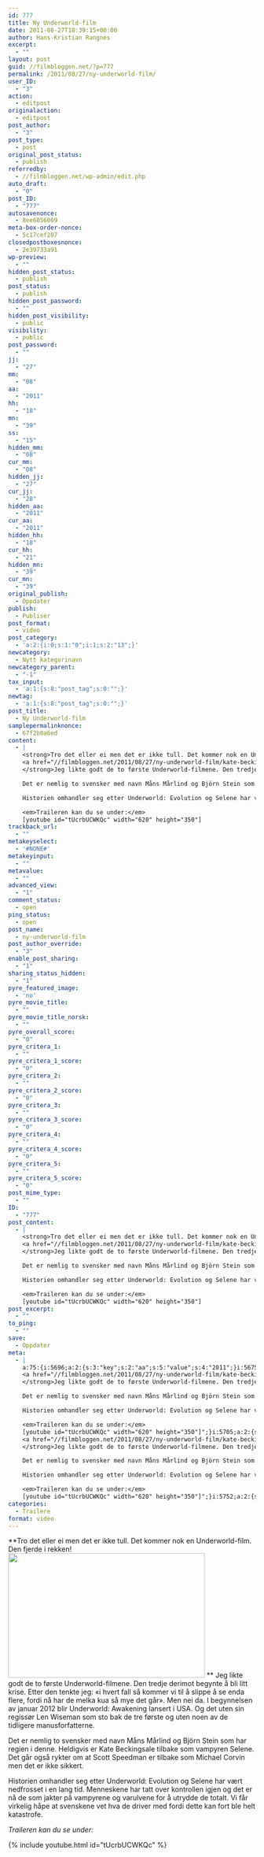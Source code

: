 ```yaml
---
id: 777
title: Ny Underworld-film
date: 2011-08-27T18:39:15+00:00
author: Hans-Kristian Rangnes
excerpt:
  - ""
layout: post
guid: //filmbloggen.net/?p=777
permalink: /2011/08/27/ny-underworld-film/
user_ID:
  - "3"
action:
  - editpost
originalaction:
  - editpost
post_author:
  - "3"
post_type:
  - post
original_post_status:
  - publish
referredby:
  - //filmbloggen.net/wp-admin/edit.php
auto_draft:
  - "0"
post_ID:
  - "777"
autosavenonce:
  - 8ee6056069
meta-box-order-nonce:
  - 5c17cef207
closedpostboxesnonce:
  - 2e39733a91
wp-preview:
  - ""
hidden_post_status:
  - publish
post_status:
  - publish
hidden_post_password:
  - ""
hidden_post_visibility:
  - public
visibility:
  - public
post_password:
  - ""
jj:
  - "27"
mm:
  - "08"
aa:
  - "2011"
hh:
  - "18"
mn:
  - "39"
ss:
  - "15"
hidden_mm:
  - "08"
cur_mm:
  - "08"
hidden_jj:
  - "27"
cur_jj:
  - "28"
hidden_aa:
  - "2011"
cur_aa:
  - "2011"
hidden_hh:
  - "18"
cur_hh:
  - "21"
hidden_mn:
  - "39"
cur_mn:
  - "39"
original_publish:
  - Oppdater
publish:
  - Publiser
post_format:
  - video
post_category:
  - 'a:2:{i:0;s:1:"0";i:1;s:2:"13";}'
newcategory:
  - Nytt kategorinavn
newcategory_parent:
  - "-1"
tax_input:
  - 'a:1:{s:8:"post_tag";s:0:"";}'
newtag:
  - 'a:1:{s:8:"post_tag";s:0:"";}'
post_title:
  - Ny Underworld-film
samplepermalinknonce:
  - 67f2b0a6ed
content:
  - |
    <strong>Tro det eller ei men det er ikke tull. Det kommer nok en Underworld-film. Den fjerde i rekken!
    <a href="//filmbloggen.net/2011/08/27/ny-underworld-film/kate-beckinsale-in-underworld-awakening_500x333/" rel="attachment wp-att-778"><img class="alignnone size-full wp-image-778" src="/wp-content/uploads//2011/08/kate-beckinsale-in-underworld-awakening_500x333.jpg" alt="" width="400" height="253" /></a>
    </strong>Jeg likte godt de to første Underworld-filmene. Den tredje derimot begynte å bli litt krise. Etter den tenkte jeg: "i hvert fall så kommer vi til å slippe å se enda flere, fordi nå har de melka kua så mye det går". Men nei da. I begynnelsen av januar 2012 blir Underworld: Awakening lansert i USA. Og det uten sin regissør Len Wiseman som sto bak de tre første og uten noen av de tidligere manusforfatterne.

    Det er nemlig to svensker med navn Måns Mårlind og Björn Stein som har regien i denne. Heldigvis er Kate Beckingsale tilbake som vampyren Selene. Det går også rykter om at Scott Speedman er tilbake som Michael Corvin men det er ikke sikkert.

    Historien omhandler seg etter Underworld: Evolution og Selene har vært nedfrosset i en lang tid. Menneskene har tatt over kontrollen igjen og det er nå de som jakter på vampyrene og varulvene for å utrydde de totalt. Vi får virkelig håpe at svenskene vet hva de driver med fordi dette kan fort ble helt katastrofe.

    <em>Traileren kan du se under:</em>
    [youtube id="tUcrbUCWKQc" width="620" height="350"]
trackback_url:
  - ""
metakeyselect:
  - '#NONE#'
metakeyinput:
  - ""
metavalue:
  - ""
advanced_view:
  - "1"
comment_status:
  - open
ping_status:
  - open
post_name:
  - ny-underworld-film
post_author_override:
  - "3"
enable_post_sharing:
  - "1"
sharing_status_hidden:
  - "1"
pyre_featured_image:
  - 'no'
pyre_movie_title:
  - ""
pyre_movie_title_norsk:
  - ""
pyre_overall_score:
  - "0"
pyre_critera_1:
  - ""
pyre_critera_1_score:
  - "0"
pyre_critera_2:
  - ""
pyre_critera_2_score:
  - "0"
pyre_critera_3:
  - ""
pyre_critera_3_score:
  - "0"
pyre_critera_4:
  - ""
pyre_critera_4_score:
  - "0"
pyre_critera_5:
  - ""
pyre_critera_5_score:
  - "0"
post_mime_type:
  - ""
ID:
  - "777"
post_content:
  - |
    <strong>Tro det eller ei men det er ikke tull. Det kommer nok en Underworld-film. Den fjerde i rekken!
    <a href="//filmbloggen.net/2011/08/27/ny-underworld-film/kate-beckinsale-in-underworld-awakening_500x333/" rel="attachment wp-att-778"><img class="alignnone size-full wp-image-778" src="/wp-content/uploads//2011/08/kate-beckinsale-in-underworld-awakening_500x333.jpg" alt="" width="400" height="253" /></a>
    </strong>Jeg likte godt de to første Underworld-filmene. Den tredje derimot begynte å bli litt krise. Etter den tenkte jeg: "i hvert fall så kommer vi til å slippe å se enda flere, fordi nå har de melka kua så mye det går". Men nei da. I begynnelsen av januar 2012 blir Underworld: Awakening lansert i USA. Og det uten sin regissør Len Wiseman som sto bak de tre første og uten noen av de tidligere manusforfatterne.

    Det er nemlig to svensker med navn Måns Mårlind og Björn Stein som har regien i denne. Heldigvis er Kate Beckingsale tilbake som vampyren Selene. Det går også rykter om at Scott Speedman er tilbake som Michael Corvin men det er ikke sikkert.

    Historien omhandler seg etter Underworld: Evolution og Selene har vært nedfrosset i en lang tid. Menneskene har tatt over kontrollen igjen og det er nå de som jakter på vampyrene og varulvene for å utrydde de totalt. Vi får virkelig håpe at svenskene vet hva de driver med fordi dette kan fort ble helt katastrofe.

    <em>Traileren kan du se under:</em>
    [youtube id="tUcrbUCWKQc" width="620" height="350"]
post_excerpt:
  - ""
to_ping:
  - ""
save:
  - Oppdater
meta:
  - |
    a:75:{i:5696;a:2:{s:3:"key";s:2:"aa";s:5:"value";s:4:"2011";}i:5675;a:2:{s:3:"key";s:6:"action";s:5:"value";s:8:"editpost";}i:5728;a:2:{s:3:"key";s:13:"advanced_view";s:5:"value";s:1:"1";}i:5684;a:2:{s:3:"key";s:13:"autosavenonce";s:5:"value";s:10:"e340991060";}i:5682;a:2:{s:3:"key";s:10:"auto_draft";s:5:"value";s:1:"0";}i:5686;a:2:{s:3:"key";s:20:"closedpostboxesnonce";s:5:"value";s:10:"8effb3dc31";}i:5729;a:2:{s:3:"key";s:14:"comment_status";s:5:"value";s:4:"open";}i:5721;a:2:{s:3:"key";s:7:"content";s:5:"value";s:1589:"<strong>Tro det eller ei men det er ikke tull. Det kommer nok en Underworld-film. Den fjerde i rekken!
    <a href="//filmbloggen.net/2011/08/27/ny-underworld-film/kate-beckinsale-in-underworld-awakening_500x333/" rel="attachment wp-att-778"><img class="alignnone size-full wp-image-778" title="kate-beckinsale-in-underworld-awakening_500x333" src="/wp-content/uploads//2011/08/kate-beckinsale-in-underworld-awakening_500x333.jpg" alt="" width="400" height="253" /></a>
    </strong>Jeg likte godt de to første Underworld-filmene. Den tredje derimot begynte å bli litt krise. Etter den tenkte jeg: "i hvert fall så kommer vi til å slippe å se enda flere, fordi nå har de melka kua så mye det går". Men nei da. I begynnelsen av januar 2012 blir Underworld: Awakening lansert i USA. Og det uten sin regissør Len Wiseman som sto bak de tre første og uten noen av de tidligere manusforfatterne.

    Det er nemlig to svensker med navn Måns Mårlind og Björn Stein som har regien i denne. Heldigvis er Kate Beckingsale tilbake som vampyren Selene. Det går også rykter om at Scott Speedman er tilbake som Michael Corvin men det er ikke sikkert.

    Historien omhandler seg etter Underworld: Evolution og Selene har vært nedfrosset i en lang tid. Menneskene har tatt over kontrollen igjen og det er nå de som jakter på vampyrene og varulvene for å utrydde de totalt. Vi får virkelig håpe at svenskene vet hva de driver med fordi dette kan fort ble helt katastrofe.

    <em>Traileren kan du se under:</em>
    [youtube id="tUcrbUCWKQc" width="620" height="350"]";}i:5705;a:2:{s:3:"key";s:6:"cur_aa";s:5:"value";s:4:"2011";}i:5707;a:2:{s:3:"key";s:6:"cur_hh";s:5:"value";s:2:"18";}i:5703;a:2:{s:3:"key";s:6:"cur_jj";s:5:"value";s:2:"27";}i:5701;a:2:{s:3:"key";s:6:"cur_mm";s:5:"value";s:2:"08";}i:5709;a:2:{s:3:"key";s:6:"cur_mn";s:5:"value";s:2:"39";}i:5733;a:2:{s:3:"key";s:19:"enable_post_sharing";s:5:"value";s:1:"1";}i:5722;a:2:{s:3:"key";s:7:"excerpt";s:5:"value";s:0:"";}i:5697;a:2:{s:3:"key";s:2:"hh";s:5:"value";s:2:"18";}i:5704;a:2:{s:3:"key";s:9:"hidden_aa";s:5:"value";s:4:"2011";}i:5706;a:2:{s:3:"key";s:9:"hidden_hh";s:5:"value";s:2:"18";}i:5702;a:2:{s:3:"key";s:9:"hidden_jj";s:5:"value";s:2:"27";}i:5700;a:2:{s:3:"key";s:9:"hidden_mm";s:5:"value";s:2:"08";}i:5708;a:2:{s:3:"key";s:9:"hidden_mn";s:5:"value";s:2:"39";}i:5690;a:2:{s:3:"key";s:20:"hidden_post_password";s:5:"value";s:0:"";}i:5688;a:2:{s:3:"key";s:18:"hidden_post_status";s:5:"value";s:7:"publish";}i:5691;a:2:{s:3:"key";s:22:"hidden_post_visibility";s:5:"value";s:6:"public";}i:5750;a:2:{s:3:"key";s:2:"ID";s:5:"value";s:3:"777";}i:5694;a:2:{s:3:"key";s:2:"jj";s:5:"value";s:2:"27";}i:5685;a:2:{s:3:"key";s:20:"meta-box-order-nonce";s:5:"value";s:10:"8753b9c564";}i:5725;a:2:{s:3:"key";s:12:"metakeyinput";s:5:"value";s:0:"";}i:5724;a:2:{s:3:"key";s:13:"metakeyselect";s:5:"value";s:6:"#NONE#";}i:5726;a:2:{s:3:"key";s:9:"metavalue";s:5:"value";s:0:"";}i:5695;a:2:{s:3:"key";s:2:"mm";s:5:"value";s:2:"08";}i:5698;a:2:{s:3:"key";s:2:"mn";s:5:"value";s:2:"39";}i:5714;a:2:{s:3:"key";s:11:"newcategory";s:5:"value";s:17:"Nytt kategorinavn";}i:5715;a:2:{s:3:"key";s:18:"newcategory_parent";s:5:"value";s:2:"-1";}i:5676;a:2:{s:3:"key";s:14:"originalaction";s:5:"value";s:8:"editpost";}i:5679;a:2:{s:3:"key";s:20:"original_post_status";s:5:"value";s:7:"publish";}i:5710;a:2:{s:3:"key";s:16:"original_publish";s:5:"value";s:8:"Oppdater";}i:5730;a:2:{s:3:"key";s:11:"ping_status";s:5:"value";s:4:"open";}i:5677;a:2:{s:3:"key";s:11:"post_author";s:5:"value";s:1:"3";}i:5732;a:2:{s:3:"key";s:20:"post_author_override";s:5:"value";s:1:"3";}i:5751;a:2:{s:3:"key";s:12:"post_content";s:5:"value";s:1589:"<strong>Tro det eller ei men det er ikke tull. Det kommer nok en Underworld-film. Den fjerde i rekken!
    <a href="//filmbloggen.net/2011/08/27/ny-underworld-film/kate-beckinsale-in-underworld-awakening_500x333/" rel="attachment wp-att-778"><img class="alignnone size-full wp-image-778" title="kate-beckinsale-in-underworld-awakening_500x333" src="/wp-content/uploads//2011/08/kate-beckinsale-in-underworld-awakening_500x333.jpg" alt="" width="400" height="253" /></a>
    </strong>Jeg likte godt de to første Underworld-filmene. Den tredje derimot begynte å bli litt krise. Etter den tenkte jeg: "i hvert fall så kommer vi til å slippe å se enda flere, fordi nå har de melka kua så mye det går". Men nei da. I begynnelsen av januar 2012 blir Underworld: Awakening lansert i USA. Og det uten sin regissør Len Wiseman som sto bak de tre første og uten noen av de tidligere manusforfatterne.

    Det er nemlig to svensker med navn Måns Mårlind og Björn Stein som har regien i denne. Heldigvis er Kate Beckingsale tilbake som vampyren Selene. Det går også rykter om at Scott Speedman er tilbake som Michael Corvin men det er ikke sikkert.

    Historien omhandler seg etter Underworld: Evolution og Selene har vært nedfrosset i en lang tid. Menneskene har tatt over kontrollen igjen og det er nå de som jakter på vampyrene og varulvene for å utrydde de totalt. Vi får virkelig håpe at svenskene vet hva de driver med fordi dette kan fort ble helt katastrofe.

    <em>Traileren kan du se under:</em>
    [youtube id="tUcrbUCWKQc" width="620" height="350"]";}i:5752;a:2:{s:3:"key";s:12:"post_excerpt";s:5:"value";s:0:"";}i:5712;a:2:{s:3:"key";s:11:"post_format";s:5:"value";s:1:"0";}i:5683;a:2:{s:3:"key";s:7:"post_ID";s:5:"value";s:3:"777";}i:5749;a:2:{s:3:"key";s:14:"post_mime_type";s:5:"value";s:0:"";}i:5731;a:2:{s:3:"key";s:9:"post_name";s:5:"value";s:18:"ny-underworld-film";}i:5693;a:2:{s:3:"key";s:13:"post_password";s:5:"value";s:0:"";}i:5689;a:2:{s:3:"key";s:11:"post_status";s:5:"value";s:7:"publish";}i:5719;a:2:{s:3:"key";s:10:"post_title";s:5:"value";s:18:"Ny Underworld-film";}i:5678;a:2:{s:3:"key";s:9:"post_type";s:5:"value";s:4:"post";}i:5711;a:2:{s:3:"key";s:7:"publish";s:5:"value";s:8:"Publiser";}i:5739;a:2:{s:3:"key";s:14:"pyre_critera_1";s:5:"value";s:0:"";}i:5740;a:2:{s:3:"key";s:20:"pyre_critera_1_score";s:5:"value";s:1:"0";}i:5741;a:2:{s:3:"key";s:14:"pyre_critera_2";s:5:"value";s:0:"";}i:5742;a:2:{s:3:"key";s:20:"pyre_critera_2_score";s:5:"value";s:1:"0";}i:5743;a:2:{s:3:"key";s:14:"pyre_critera_3";s:5:"value";s:0:"";}i:5744;a:2:{s:3:"key";s:20:"pyre_critera_3_score";s:5:"value";s:1:"0";}i:5745;a:2:{s:3:"key";s:14:"pyre_critera_4";s:5:"value";s:0:"";}i:5746;a:2:{s:3:"key";s:20:"pyre_critera_4_score";s:5:"value";s:1:"0";}i:5747;a:2:{s:3:"key";s:14:"pyre_critera_5";s:5:"value";s:0:"";}i:5748;a:2:{s:3:"key";s:20:"pyre_critera_5_score";s:5:"value";s:1:"0";}i:5735;a:2:{s:3:"key";s:19:"pyre_featured_image";s:5:"value";s:2:"no";}i:5736;a:2:{s:3:"key";s:16:"pyre_movie_title";s:5:"value";s:0:"";}i:5737;a:2:{s:3:"key";s:22:"pyre_movie_title_norsk";s:5:"value";s:0:"";}i:5738;a:2:{s:3:"key";s:18:"pyre_overall_score";s:5:"value";s:1:"0";}i:5680;a:2:{s:3:"key";s:10:"referredby";s:5:"value";s:44:"//filmbloggen.net/wp-admin/post-new.php";}i:5720;a:2:{s:3:"key";s:20:"samplepermalinknonce";s:5:"value";s:10:"f923289088";}i:5759;a:2:{s:3:"key";s:4:"save";s:5:"value";s:8:"Oppdater";}i:5734;a:2:{s:3:"key";s:21:"sharing_status_hidden";s:5:"value";s:1:"1";}i:5699;a:2:{s:3:"key";s:2:"ss";s:5:"value";s:2:"15";}i:5753;a:2:{s:3:"key";s:7:"to_ping";s:5:"value";s:0:"";}i:5723;a:2:{s:3:"key";s:13:"trackback_url";s:5:"value";s:0:"";}i:5674;a:2:{s:3:"key";s:7:"user_ID";s:5:"value";s:1:"3";}i:5692;a:2:{s:3:"key";s:10:"visibility";s:5:"value";s:6:"public";}i:5687;a:2:{s:3:"key";s:10:"wp-preview";s:5:"value";s:0:"";}}
categories:
  - Trailere
format: video
---
```

**Tro det eller ei men det er ikke tull. Det kommer nok en Underworld-film. Den fjerde i rekken!
<a href="//filmbloggen.net/2011/08/27/ny-underworld-film/kate-beckinsale-in-underworld-awakening_500x333/" rel="attachment wp-att-778"><img class="alignnone size-full wp-image-778" src="/wp-content/uploads//2011/08/kate-beckinsale-in-underworld-awakening_500x333.jpg" alt="" width="400" height="253" /></a>
** Jeg likte godt de to første Underworld-filmene. Den tredje derimot begynte å bli litt krise. Etter den tenkte jeg: «i hvert fall så kommer vi til å slippe å se enda flere, fordi nå har de melka kua så mye det går». Men nei da. I begynnelsen av januar 2012 blir Underworld: Awakening lansert i USA. Og det uten sin regissør Len Wiseman som sto bak de tre første og uten noen av de tidligere manusforfatterne.

Det er nemlig to svensker med navn Måns Mårlind og Björn Stein som har regien i denne. Heldigvis er Kate Beckingsale tilbake som vampyren Selene. Det går også rykter om at Scott Speedman er tilbake som Michael Corvin men det er ikke sikkert.

Historien omhandler seg etter Underworld: Evolution og Selene har vært nedfrosset i en lang tid. Menneskene har tatt over kontrollen igjen og det er nå de som jakter på vampyrene og varulvene for å utrydde de totalt. Vi får virkelig håpe at svenskene vet hva de driver med fordi dette kan fort ble helt katastrofe.

_Traileren kan du se under:_

{% include youtube.html id="tUcrbUCWKQc" %}
